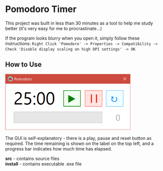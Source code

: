 # Pomodoro Timer
This project was built in less than 30 minutes as a tool to help me study better (it's very easy for me to procrastinate...)

If the program looks blurry when you open it, simply follow these instructions:
`Right Click 'Pomodoro' -> Properties -> Compatibility -> Check 'Disable display scaling on high DPI settings' -> OK`

## How to Use
<img width="400" src="/img/start.png"/>  

The GUI is self-explanatory - there is a play, pause and reset button as required. The time remaining is shown on the label on the top left, and a progress bar indicates how much time has elapsed.

**src** - contains source files  
**install** - contains executable .exe file